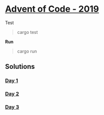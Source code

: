 # [Advent of Code - 2019](https://adventofcode.com)

Test
> cargo test

**Run**
> cargo run

## Solutions
### [Day 1](day_1)
### [Day 2](day_2)
### [Day 3](day_3)

